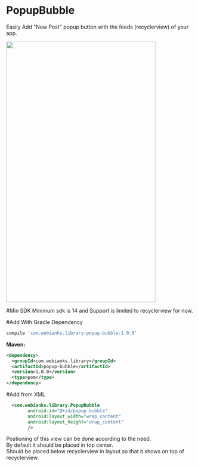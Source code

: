 # PopupBubble
Easily Add  "New Post" popup button with the feeds (recyclerview) of your app.

<img src="http://www.webianks.com/popupbubble/2.png" height="700" width="400" >

#Min SDK
Minimum sdk is 14 and Support is limited to recyclerview for now.

#Add With Gradle Dependency
```groovy
compile 'com.webianks.library:popup-bubble:1.0.0'
```
**Maven:**
```xml
<dependency>
  <groupId>com.webianks.library</groupId>
  <artifactId>popup-bubble</artifactId>
  <version>1.0.0</version>
  <type>pom</type>
</dependency>
```
#Add from XML
```xml
  <com.webianks.library.PopupBubble
        android:id="@+id/popup_bubble"
        android:layout_width="wrap_content"
        android:layout_height="wrap_content"
        />
```
Postioning of this view can be done according to the need.<br>
By default it should be placed in top center.<br>
Should be placed below recyclerview in layout so that it shows on top of recyclerview.
